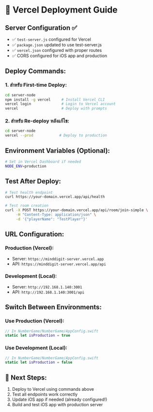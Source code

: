 # 🚀 Vercel Deployment Guide

## Server Configuration ✅
- ✅ `test-server.js` configured for Vercel
- ✅ `package.json` updated to use test-server.js
- ✅ `vercel.json` configured with proper routes
- ✅ CORS configured for iOS app and production

## Deploy Commands:

### 1. สำหรับ First-time Deploy:
```bash
cd server-node
npm install -g vercel     # Install Vercel CLI
vercel login              # Login to Vercel account
vercel                    # Deploy with prompts
```

### 2. สำหรับ Re-deploy หลังแก้ไข:
```bash
cd server-node
vercel --prod            # Deploy to production
```

## Environment Variables (Optional):
```bash
# Set in Vercel Dashboard if needed
NODE_ENV=production
```

## Test After Deploy:
```bash
# Test health endpoint
curl https://your-domain.vercel.app/api/health

# Test room creation
curl -X POST https://your-domain.vercel.app/api/room/join-simple \
     -H "Content-Type: application/json" \
     -d '{"playerName": "TestPlayer"}'
```

## URL Configuration:

### Production (Vercel):
- Server: `https://minddigit-server.vercel.app`
- API: `https://minddigit-server.vercel.app/api`

### Development (Local):
- Server: `http://192.168.1.140:3001`
- API: `http://192.168.1.140:3001/api`

## Switch Between Environments:

### Use Production (Vercel):
```swift
// In NumberGame/NumberGame/AppConfig.swift
static let isProduction = true
```

### Use Development (Local):
```swift
// In NumberGame/NumberGame/AppConfig.swift
static let isProduction = false
```

## 🎯 Next Steps:
1. Deploy to Vercel using commands above
2. Test all endpoints work correctly
3. Update iOS app if needed (already configured!)
4. Build and test iOS app with production server 